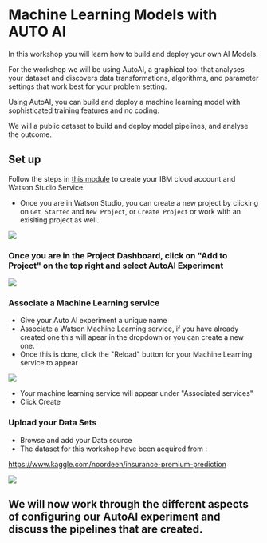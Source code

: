
# Machine Learning Models with AUTO AI 

In this workshop you will learn how to build and deploy your own AI Models.

For the workshop we will be using AutoAI, a graphical tool that analyses your dataset and discovers data transformations, algorithms, and parameter settings that work best for your problem setting.

Using AutoAI, you can build and deploy a machine learning model with sophisticated training features and no coding.

We will a public dataset to build and deploy model pipelines, and analyse the outcome.

## Set up

Follow the steps in [this module](https://github.com/IBM/ddc-2021-jumpstart-your-journey/tree/main/workshop/project-setup) to create your IBM cloud account and Watson Studio Service.

- Once you are in Watson Studio, you can create a new project by clicking on `Get Started` and `New Project`, or `Create Project` or work with an exisiting project as well. 


![](https://github.com/YaminiRao/Data-Visualisation-with-Python/blob/master/Images/Watson_Studio.png)


### Once you are in the Project Dashboard, click on "Add to Project" on the top right and select AutoAI Experiment 

![](https://github.com/IBMDeveloperUK/Machine-Learning-Models-with-AUTO-AI/blob/master/Images/AutoAI.png)

### Associate a Machine Learning service 

- Give your Auto AI experiment a unique name 
- Associate a Watson Machine Learning service, if you have already created one this will apear in the dropdown or you can create a new one. 
- Once this is done, click the "Reload" button for your Machine Learning service to appear 

![](https://github.com/IBMDeveloperUK/Machine-Learning-Models-with-AUTO-AI/blob/master/Images/MLservice.png)


- Your machine learning service will appear under "Associated services"
- Click Create 

### Upload your Data Sets

- Browse and add your Data source 
- The dataset for this workshop have been acquired from : 

https://www.kaggle.com/noordeen/insurance-premium-prediction


![](https://github.com/IBMDeveloperUK/Machine-Learning-Models-with-AUTO-AI/tree/master/Images/Data_Source.png)


## We will now work through the different aspects of configuring our AutoAI experiment and discuss the pipelines that are created. 

